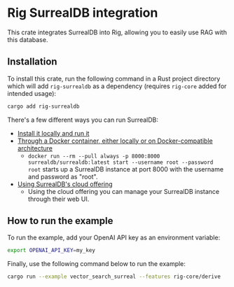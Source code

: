 # Rig SurrealDB integration
This crate integrates SurrealDB into Rig, allowing you to easily use RAG with this database.

## Installation
To install this crate, run the following command in a Rust project directory which will add `rig-surrealdb` as a dependency (requires `rig-core` added for intended usage):
```bash
cargo add rig-surrealdb
```

There's a few different ways you can run SurrealDB:
- [Install it locally and run it](https://surrealdb.com/docs/surrealdb/installation/linux)
- [Through a Docker container, either locally or on Docker-compatible architecture](https://surrealdb.com/docs/surrealdb/installation/running/docker)
  - `docker run --rm --pull always -p 8000:8000 surrealdb/surrealdb:latest start --username root --password root` starts up a SurrealDB instance at port 8000 with the username and password as "root".
- [Using SurrealDB's cloud offering](https://surrealdb.com/cloud)
  - Using the cloud offering you can manage your SurrealDB instance through their web UI.

## How to run the example
To run the example, add your OpenAI API key as an environment variable:
```bash
export OPENAI_API_KEY=my_key
```

Finally, use the following command below to run the example:
```bash
cargo run --example vector_search_surreal --features rig-core/derive
```
